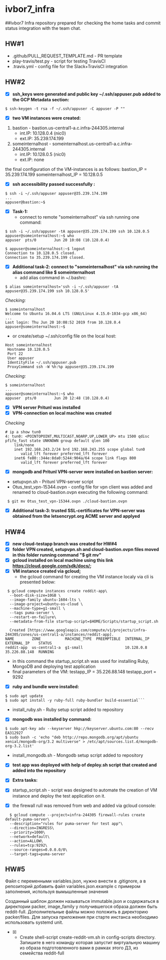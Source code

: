 # ivbor7_infra

##ivbor7 Infra repository prepared for checking the home tasks and commit status integration with the team chat.
## HW#1
 - .github/PULL_REQUEST_TEMPLATE.md - PR template
 - play-travis/test.py - script for testing TravisCI
 - .travis.yml - config file for the Slack+TravisCI integration

## HW#2
  - [x] **ssh_keys were generated and public key ~/.ssh/appuser.pub added to the GCP Metadata section:**

```$ ssh-keygen -t rsa -f ~/.ssh/appuser -C appuser -P ""```

  - [x] **two VM instances were created:**
  1. bastion - bastion.us-central1-a.c.infra-244305.internal
     - int.IP: 10.128.0.4 (nic0)
     - ext.IP: 35.239.174.199
  2. someinternalhost - someinternalhost.us-central1-a.c.infra-244305.internal
     - int.IP: 10.128.0.5 (nic0)
     - ext.IP: none

  the final configuration of the VM-instances is as follows:
    bastion_IP = 35.239.174.199
    someinternalhost_IP = 10.128.0.5

  - [x] **ssh accessibility passed successfully :**

```
$ ssh -i ~/.ssh/appuser appuser@35.239.174.199
...
appuser@bastion:~$
```

  - [x] **Task-1:**
    - connect to remote "someinternalhost" via ssh running one command:
```
$ ssh -i ~/.ssh/appuser -tA appuser@35.239.174.199 ssh 10.128.0.5
appuser@someinternalhost:~$ who
appuser  pts/0        Jun 20 10:08 (10.128.0.4)

$ appuser@someinternalhost:~$ logout
Connection to 10.128.0.5 closed.
Connection to 35.239.174.199 closed.
```

  - [x] **Additional task-2: connect to "someinternalhost" via ssh running the alias command like $ someinternalhost**
    - add alias command in ~/.bashrc:
```
$ alias someinternalhost='ssh -i ~/.ssh/appuser -tA appuser@35.239.174.199 ssh 10.128.0.5'
```
*Checking:*
```
$ someinternalhost
Welcome to Ubuntu 16.04.6 LTS (GNU/Linux 4.15.0-1034-gcp x86_64)
...
Last login: Thu Jun 20 10:08:52 2019 from 10.128.0.4
appuser@someinternalhost:~$
```
   - or create/setup ~/.ssh/config file on the local host:
```
Host someinternalhost
 Hostname 10.128.0.5
 Port 22
 User appuser
 IdentityFile ~/.ssh/appuser.pub
 ProxyCommand ssh -W %h:%p appuser@35.239.174.199
```

*Checking:*
```
$ someinternalhost
...
appuser@someinternalhost:~$ who
appuser  pts/0        Jun 20 12:48 (10.128.0.4)
```
  - [x] **VPN server Pritunl was installed**
  - [x] **VPN-connection on local machine was created**

*Checking*
```
# ip a show tun0
4: tun0: <POINTOPOINT,MULTICAST,NOARP,UP,LOWER_UP> mtu 1500 qdisc pfifo_fast state UNKNOWN group default qlen 100
    link/none
    inet 192.168.243.2/24 brd 192.168.243.255 scope global tun0
       valid_lft forever preferred_lft forever
    inet6 fe80::344e:8da0:5244:904a/64 scope link flags 800
       valid_lft forever preferred_lft forever
```
 - [x] **mongodb and Pritunl VPN-server were installed on bastion server:**

  - setupvpn.sh  - Pritunl VPN-server script
  - Otus_test_vpn-15344.ovpn - config file for vpn client was added and renamed to cloud-bastion.ovpn executing the following command:
```
 $ git mv Otus_test_vpn-15344.ovpn ./cloud-bastion.ovpn
```

  - [x] **Additional task-3: trusted SSL-certificates for VPN-server was obtained from the letsencrypt.org ACME server and applyed**

## HW#4
 - [x] **new cloud-testapp branch was created for HW#4**
 - [x] **folder VPN created, setupvpn.sh and cloud-bastion.ovpn files moved in this folder running command "$ git mv"**
 - [x] **gcloud installed on local machine using this link https://cloud.google.com/sdk/docs/;**
 - [x] **VM instance created via gcloud;**
   - the gcloud command for creating the VM instance localy via cli is presented below:
```
 $ gcloud compute instances create reddit-app\
  --boot-disk-size=10GB \
  --image-family ubuntu-1604-lts \
  --image-project=ubuntu-os-cloud \
  --machine-type=g1-small \
  --tags puma-server \
  --restart-on-failure\
  --metadata-from-file startup-script=$HOME/Scripts/startup_script.sh

  Created [https://www.googleapis.com/compute/v1/projects/infra-244305/zones/us-central1-a/instances/reddit-app].
NAME        ZONE           MACHINE_TYPE  PREEMPTIBLE  INTERNAL_IP  EXTERNAL_IP    STATUS
reddit-app  us-central1-a  g1-small                   10.128.0.8   35.226.88.148  RUNNING
```
  - in this command the startup_script.sh was used for installing Ruby, MongoDB and deploying test application
  - final parameters of the VM:
  testapp_IP = 35.226.88.148
  testapp_port = 9292

 - [x] **ruby and bundle were installed:**
```
$ sudo apt update
$ sudo apt install -y ruby-full ruby-bundler build-essential```
```
  - install_ruby.sh - Ruby setup script added to repository

 - [x] **mongodb was installed by command:**
```
$ sudo apt-key adv --keyserver hkp://keyserver.ubuntu.com:80 --recv EA312927
$ sudo bash -c 'echo "deb http://repo.mongodb.org/apt/ubuntu xenial/mongodb-org/3.2 multiverse" > /etc/apt/sources.list.d/mongodb-org-3.2.list'
```
  - install_mongodb.sh - Mongodb setup script added to repository

 - [x] **test app was deployed with help of deploy.sh script that created and added into the repository**

 - [x] **Extra tasks:**
  - [x] startup_script.sh - script was designed to automate the creation of VM instance and deploy the test application on it.

  - [x] the firewall rull was removed from web and added via gcloud console:
```
  $ gcloud compute --project=infra-244305 firewall-rules create default-puma-server\
  --description="rules for puma-server for test app"\
  --direction=INGRESS\
  --priority=1000\
  --network=default\
  --action=ALLOW\
  --rules=tcp:9292\
  --source-ranges=0.0.0.0/0\
  --target-tags=puma-server
```

## HW#5

Файл с переменными variables.json, нужно внести в .gitignore, а в
репозиторий добавить файл variables.json.example с примером
заполнения, используя вымышленные значения

Созданный шаблон должен называться immutable.json и
содержаться в директории packer, image_family у получившегося
образа должен быть reddit-full. Дополнительные файлы можно
положить в директорию packer/files. Для запуска приложения
при старте инстанса необходимо использовать systemd unit.

 - [x] - Create shell-script create-reddit-vm.sh in config-scripts directory.
 Запишите в него команду которая запустит виртуальную машину из
образа подготовленного вами в рамках этого ДЗ, из
семейства reddit-full